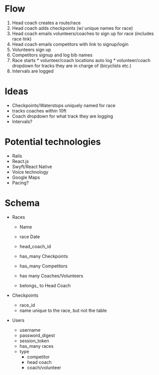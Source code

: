 # Flow
  1. Head coach creates a route/race
  2. Head coach adds checkpoints (w/ unique names for race)
  3. Head coach emails volunteers/coaches to sign up for race (includes race link)
  4. Head coach emails competitors with link to signup/login
  5. Volunteers sign up
  6. Competitors signup and log bib names
  7. Race starts
    * volunteer/coach locations auto log
    * volunteer/coach dropdown for tracks they are in charge of (bicyclists etc.)
  8. Intervals are logged

# Ideas
  * Checkpoints/Waterstops uniquely named for race
  * tracks coaches within 10ft
  * Coach dropdown for what track they are logging
  * Intervals?

# Potential technologies
  * Rails
  * React.js
  * Swyft/React Native
  * Voice technology
  * Google Maps
  * Pacing?

# Schema
  * Races
    * Name
    * race Date
    * head_coach_id
    * has_many Checkpoints

    * has_many Competitors
    * has many Coaches/Volunteers
    * belongs_ to Head Coach
    
  * Checkpoints
    * race_id
    * name unique to the race, but not the table
  * Users
    * username
    * password_digest
    * session_token
    * has_many races
    * type
      * competitor
      * head coach
      * coach/volunteer
